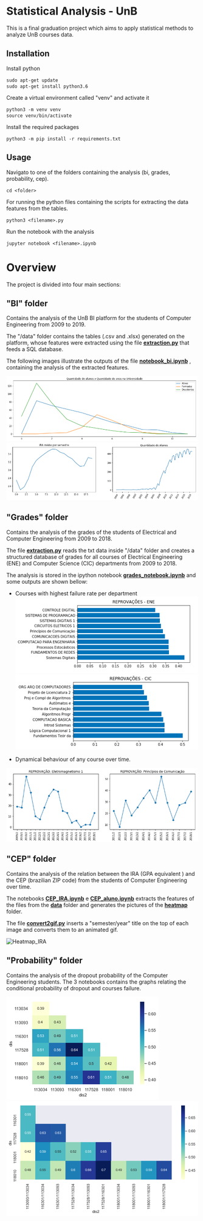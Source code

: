 # Statistical Analysis - UnB
This is a final graduation project which aims to apply statistical methods to analyze UnB courses data. 

## Installation

Install python
```
sudo apt-get update
sudo apt-get install python3.6
```

Create a virtual environment called "venv" and activate it
```
python3 -m venv venv
source venv/bin/activate
```

Install the required packages
```
python3 -m pip install -r requirements.txt
```

## Usage 

Navigato to one of the folders containing the analysis (bi, grades, probability, cep). 
```
cd <folder>
```

For running the python files containing the scripts for extracting the data features from the tables.
```
python3 <filename>.py
```

Run the notebook with the analysis
```
jupyter notebook <filename>.ipynb
```

# Overview
The project is divided into four main sections:

## "BI" folder

Contains the analysis of the UnB BI platform for the students of Computer Engineering from 2009 to 2019.

The "/data" folder contains the tables (.csv and .xlsx) generated on the platform, whose features were extracted using the file __[extraction.py](bi/extraction.py)__ that feeds a SQL database.

The following images illustrate the outputs of the file __[notebook_bi.ipynb](bi/notebook_bi.ipynb)__ , containing the analysis of the extracted features. 

![Amount](bi/notebook_BI_files/notebook_BI_15_0.png?raw=true)
![Mean_ira](bi/notebook_BI_files/notebook_BI_6_0.png?raw=true)

## "Grades" folder

Contains the analysis of the grades of the students of Electrical and Computer Engineering from 2009 to 2018.

The file __[extraction.py](grades/extraction.py)__ reads the txt data inside "/data" folder and creates a structured database of grades for all courses of Electrical Engineering (ENE) and Computer Science (CIC) departments from 2009 to 2018.

The analysis is stored in the ipython notebook __[grades_notebook.ipynb](grades/grades_notebook.ipynb)__ and some outputs are shown bellow:

+ Courses with highest failure rate per department
![Failure_ene](grades/images/failure_ene.png?raw=true)
![Failure_cic](grades/images/failure_cic.png?raw=true)


+ Dynamical behaviour of any course over time.

![Time](grades/images/time.png?raw=true)

## "CEP" folder

Contains the analysis of the relation between the IRA (GPA equivalent ) and the CEP (brazilian ZIP code) from the students of Computer Engineering over time.

The notebooks __[CEP_IRA.ipynb](cep/CEP_IRA.ipynb)__ e __[CEP_aluno.ipynb](cep/CEP_aluno.ipynb)__ extracts the features of the files from the __[data](cep/data)__ folder and generates the pictures of the __[heatmap](cep/heatmap)__ folder.

The file __[convert2gif.py](cep/convert2gif.py)__ inserts a "semester/year" title on the top of each image and converts them to an animated gif.

![Heatmap_IRA](cep/heatmap_ira.gif)


## "Probability" folder

Contains the analysis of the dropout probability of the Computer Engineering students. 
The 3 notebooks contains the graphs relating the conditional probability of dropout and courses failure.

![Prob_1x1_sem1](probability/images/prob_1x1_sem1.png?raw=true)
![Prob_1x2_sem1](probability/images/prob_1x2_sem1.png?raw=true)
